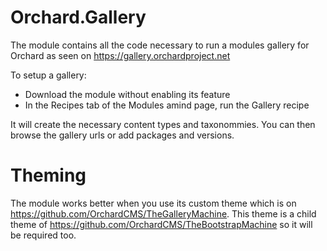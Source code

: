 # Orchard.Gallery

The module contains all the code necessary to run a modules gallery for Orchard as seen on https://gallery.orchardproject.net

To setup a gallery:
 - Download the module without enabling its feature
 - In the Recipes tab of the Modules amind page, run the Gallery recipe

It will create the necessary content types and taxonommies. You can then browse the gallery urls or add packages and versions.

# Theming

The module works better when you use its custom theme which is on https://github.com/OrchardCMS/TheGalleryMachine.
This theme is a child theme of https://github.com/OrchardCMS/TheBootstrapMachine so it will be required too.
